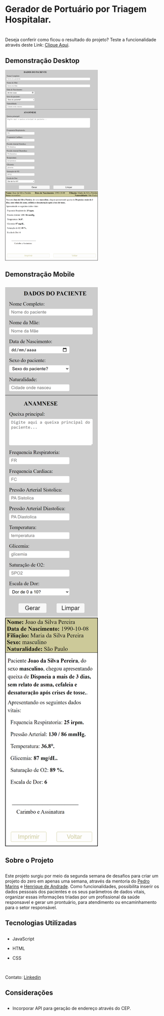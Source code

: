 # **Gerador de Portuário por Triagem Hospitalar.** <h1>

Deseja conferir como ficou o resultado do projeto? Teste a funcionalidade através deste Link: [Clique Aqui]( https://jorgedeaquino.github.io/Gerador-de-protuario-por-triagem-hospitalar/).

## **Demonstração Desktop**
  
<img src="img-readme/inicial-desk.png" width="300px"> <img src="img-readme/prontuario-desk.png" width="300px">

## **Demonstração Mobile** <h2>

<img src="img-readme/inicial-mobile.png " width="300px"> <img src="img-readme/prontuario-mobile.png" width="300px"> 

## **Sobre o Projeto** <h2>
  
Este projeto surgiu por meio da segunda semana de desafios para criar um projeto do zero em apenas uma semana, através da mentoria do [Pedro Marins]( https://www.linkedin.com/in/pedromarins/) e [Henrique de Andrade]( https://www.linkedin.com/in/henrique-de-andrade/).
Como funcionalidades, possibilita inserir os dados pessoais dos pacientes e os seus parâmetros de dados vitais, organizar essas informações triadas por um profissional da saúde responsavel e gerar um prontuário, para atendimento ou encaminhamento para o setor responsável.

  
## **Tecnologias Utilizadas** <h2>

* JavaScript 
  
* HTML 
  
* CSS 

  
<br> 
  
Contato: [Linkedin]( https://www.linkedin.com/in/jorge-alexandre-de-aquino/)


## **Considerações** <h2>

*	Incorporar API para geração de endereço através do CEP.
